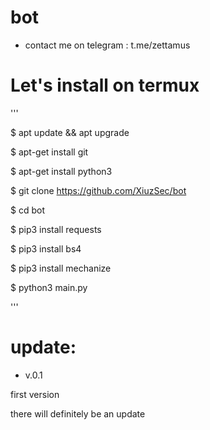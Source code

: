# bot

- contact me on telegram : t.me/zettamus

# Let's install on termux

'''

$ apt update && apt upgrade

$ apt-get install git

$ apt-get install python3

$ git clone https://github.com/XiuzSec/bot

$ cd bot

$ pip3 install requests

$ pip3 install bs4

$ pip3 install mechanize

$ python3 main.py

'''

# update:

- v.0.1

first version

there will definitely be an update
